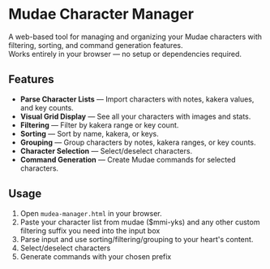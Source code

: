 # Mudae Character Manager

A web-based tool for managing and organizing your Mudae characters with filtering, sorting, and command generation features.  
Works entirely in your browser — no setup or dependencies required.


## Features

- **Parse Character Lists** — Import characters with notes, kakera values, and key counts.  
- **Visual Grid Display** — See all your characters with images and stats.
- **Filtering** — Filter by kakera range or key count.  
- **Sorting** — Sort by name, kakera, or keys.  
- **Grouping** — Group characters by notes, kakera ranges, or key counts.  
- **Character Selection** — Select/deselect characters.
- **Command Generation** — Create Mudae commands for selected characters.


## Usage

1. Open `mudea-manager.html` in your browser.  
2. Paste your character list from mudae ($mmi-yks) and any other custom filtering suffix you need into the input box
3. Parse input and use sorting/filtering/grouping to your heart's content.
4. Select/deselect characters
5. Generate commands with your chosen prefix
